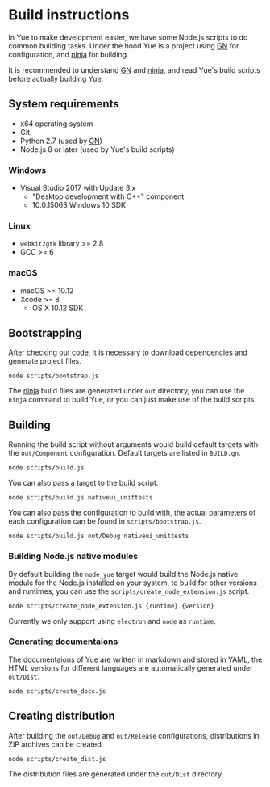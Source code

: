 # Build instructions

In Yue to make development easier, we have some Node.js scripts to do common
building tasks. Under the hood Yue is a project using [GN][gn] for
configuration, and [ninja][ninja] for building.

It is recommended to understand [GN][gn] and [ninja][ninja], and read Yue's
build scripts before actually building Yue.

## System requirements

* x64 operating system
* Git
* Python 2.7 (used by [GN][gn])
* Node.js 8 or later (used by Yue's build scripts)

### Windows

* Visual Studio 2017 with Update 3.x
  * "Desktop development with C++" component
  * 10.0.15063 Windows 10 SDK

### Linux

* `webkit2gtk` library >= 2.8
* GCC >= 6

### macOS

* macOS >= 10.12
* Xcode >= 8
  * OS X 10.12 SDK

## Bootstrapping

After checking out code, it is necessary to download dependencies and generate
project files.

```
node scripts/bootstrap.js
```

The [ninja][ninja] build files are generated under `out` directory, you can use
the `ninja` command to build Yue, or you can just make use of the build scripts.

## Building

Running the build script without arguments would build default targets with the
`out/Component` configuration. Default targets are listed in `BUILD.gn`.

```
node scripts/build.js
```

You can also pass a target to the build script.

```
node scripts/build.js nativeui_unittests
```

You can also pass the configuration to build with, the actual parameters of each
configuration can be found in `scripts/bootstrap.js`.

```
node scripts/build.js out/Debug nativeui_unittests
```

### Building Node.js native modules

By default building the `node_yue` target would build the Node.js native module
for the Node.js installed on your system, to build for other versions and
runtimes, you can use the `scripts/create_node_extension.js` script.

```
node scripts/create_node_extension.js {runtime} {version}
```

Currently we only support using `electron` and `node` as `runtime`.

### Generating documentaions

The documentaions of Yue are written in markdown and stored in YAML, the HTML
versions for different languages are automatically generated under `out/Dist`.

```
node scripts/create_docs.js
```

## Creating distribution

After building the `out/Debug` and `out/Release` configurations, distributions
in ZIP archives can be created.

```
node scripts/create_dist.js
```

The distribution files are generated under the `out/Dist` directory.

[gn]: https://chromium.googlesource.com/chromium/src/+/master/tools/gn/README.md
[ninja]: https://ninja-build.org
